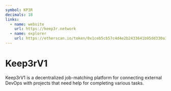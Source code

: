 ```yaml
---
symbol: KP3R
decimals: 18
links:
  - name: website
    url: https://keep3r.network
  - name: explorer
    url: https://etherscan.io/token/0x1ceb5cb57c4d4e2b2433641b95dd330a33185a44
---
```


# Keep3rV1

Keep3rV1 is a decentralized job-matching platform for connecting external DevOps with projects that need help for completing various tasks.
